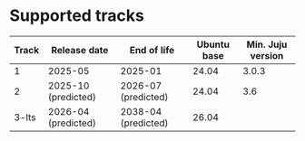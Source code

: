 # Supported tracks

| Track | Release date        | End of life         | Ubuntu base | Min. Juju version |
|-------|---------------------|---------------------|-------------|-------------------|
| 1     | 2025-05             | 2025-01             | 24.04       | 3.0.3             |
| 2     | 2025-10 (predicted) | 2026-07 (predicted) | 24.04       | 3.6               |
| 3-lts | 2026-04 (predicted) | 2038-04 (predicted) | 26.04       |                   |
